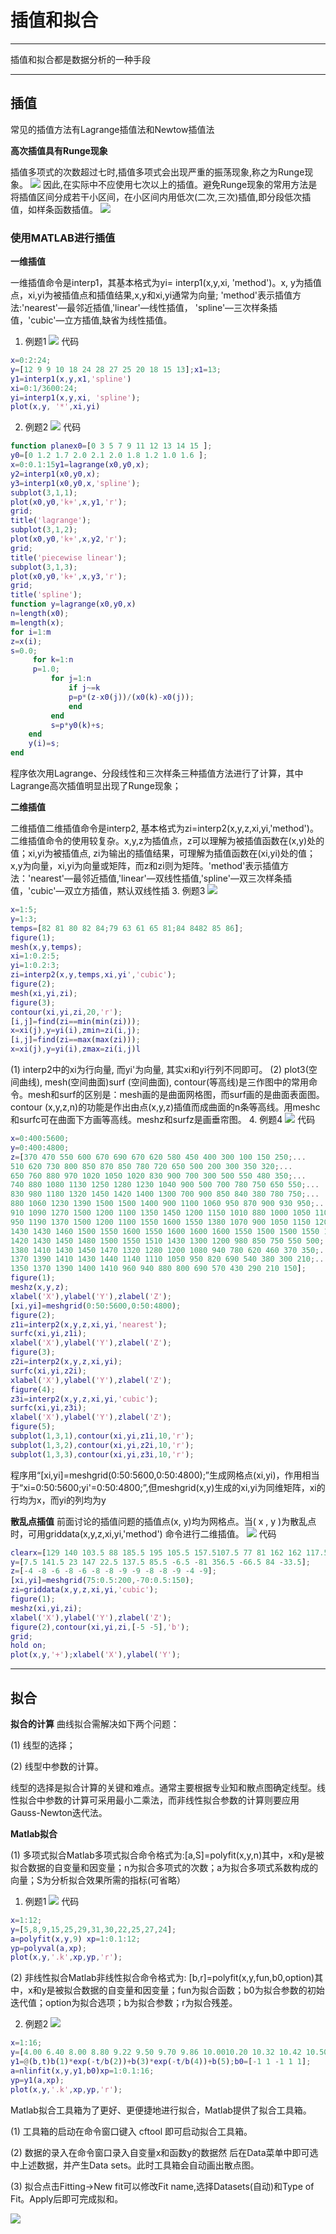 # 插值和拟合
---
插值和拟合都是数据分析的一种手段

---
## 插值

常见的插值方法有Lagrange插值法和Newtow插值法


**高次插值具有Runge现象**


插值多项式的次数超过七时,插值多项式会出现严重的振荡现象,称之为Runge现象。
![](image/2021-07-31-15-11-26.png)
因此,在实际中不应使用七次以上的插值。避免Runge现象的常用方法是将插值区间分成若干小区间，在小区间内用低次(二次,三次)插值,即分段低次插值，如样条函数插值。
![](image/2021-07-31-15-13-28.png)


### 使用MATLAB进行插值

**一维插值**


一维插值命令是interp1，其基本格式为yi= interp1(x,y,xi, 'method')。x, y为插值点，xi,yi为被插值点和插值结果,x,y和xi,yi通常为向量; 'method'表示插值方法:'nearest'—最邻近插值,'linear'—线性插值， 'spline'—三次样条插值，'cubic'—立方插值,缺省为线性插值。
1. 例题1
![](image/2021-07-31-15-17-49.png)
代码
``` MATLAB
x=0:2:24;
y=[12 9 9 10 18 24 28 27 25 20 18 15 13];x1=13;
y1=interp1(x,y,x1,'spline')
xi=0:1/3600:24;
yi=interp1(x,y,xi, 'spline');
plot(x,y, '*',xi,yi)
```
2. 例题2
![](image/2021-07-31-15-25-09.png)
代码
```MATLAB
function planex0=[0 3 5 7 9 11 12 13 14 15 ];
y0=[0 1.2 1.7 2.0 2.1 2.0 1.8 1.2 1.0 1.6 ];
x=0:0.1:15y1=lagrange(x0,y0,x);
y2=interp1(x0,y0,x);
y3=interp1(x0,y0,x,'spline');
subplot(3,1,1);
plot(x0,y0,'k+',x,y1,'r');
grid;
title('lagrange');
subplot(3,1,2);
plot(x0,y0,'k+',x,y2,'r');
grid;
title('piecewise linear');
subplot(3,1,3);
plot(x0,y0,'k+',x,y3,'r');
grid;
title('spline');
function y=lagrange(x0,y0,x)
n=length(x0);
m=length(x);
for i=1:m
z=x(i);
s=0.0;
     for k=1:n
     p=1.0;
         for j=1:n
             if j~=k
             p=p*(z-x0(j))/(x0(k)-x0(j));
             end
         end
         s=p*y0(k)+s;
    end
    y(i)=s;
end
```
程序依次用Lagrange、分段线性和三次样条三种插值方法进行了计算，其中Lagrange高次插值明显出现了Runge现象；

**二维插值**


二维插值二维插值命令是interp2, 基本格式为zi=interp2(x,y,z,xi,yi,'method')。二维插值命令的使用较复杂。x,y,z为插值点，z可以理解为被插值函数在(x,y)处的值；xi,yi为被插值点, zi为输出的插值结果，可理解为插值函数在(xi,yi)处的值；x,y为向量，xi,yi为向量或矩阵，而z和zi则为矩阵。'method'表示插值方法：'nearest'—最邻近插值,'linear'—双线性插值,'spline'—双三次样条插值，'cubic'—双立方插值，黙认双线性插
3. 例题3
![](image/2021-07-31-15-25-44.png)
```matlab
x=1:5;
y=1:3;
temps=[82 81 80 82 84;79 63 61 65 81;84 8482 85 86];
figure(1);
mesh(x,y,temps);
xi=1:0.2:5;
yi=1:0.2:3;
zi=interp2(x,y,temps,xi,yi','cubic');
figure(2);
mesh(xi,yi,zi);
figure(3);
contour(xi,yi,zi,20,'r');
[i,j]=find(zi==min(min(zi)));
x=xi(j),y=yi(i),zmin=zi(i,j);
[i,j]=find(zi==max(max(zi)));
x=xi(j),y=yi(i),zmax=zi(i,j)l
```
(1) interp2中的xi为行向量, 而yi'为向量, 其实xi和yi行列不同即可。
(2) plot3(空间曲线), mesh(空间曲面)surf (空间曲面), contour(等高线)是三作图中的常用命令。mesh和surf的区别是：mesh画的是曲面网格图，而surf画的是曲面表面图。contour (x,y,z,n)的功能是作出由点(x,y,z)插值而成曲面的n条等高线。用meshc和surfc可在曲面下方画等高线。meshz和surfz是画垂帘图。
4. 例题4
![](image/2021-07-31-15-47-42.png)
代码
```matlab
x=0:400:5600;
y=0:400:4800;
z=[370 470 550 600 670 690 670 620 580 450 400 300 100 150 250;... 
510 620 730 800 850 870 850 780 720 650 500 200 300 350 320;...
650 760 880 970 1020 1050 1020 830 900 700 300 500 550 480 350;... 
740 880 1080 1130 1250 1280 1230 1040 900 500 700 780 750 650 550;... 
830 980 1180 1320 1450 1420 1400 1300 700 900 850 840 380 780 750;... 
880 1060 1230 1390 1500 1500 1400 900 1100 1060 950 870 900 930 950;... 
910 1090 1270 1500 1200 1100 1350 1450 1200 1150 1010 880 1000 1050 1100;... 
950 1190 1370 1500 1200 1100 1550 1600 1550 1380 1070 900 1050 1150 1200;... 
1430 1430 1460 1500 1550 1600 1550 1600 1600 1600 1550 1500 1500 1550 1550;...
1420 1430 1450 1480 1500 1550 1510 1430 1300 1200 980 850 750 550 500;...
1380 1410 1430 1450 1470 1320 1280 1200 1080 940 780 620 460 370 350;...
1370 1390 1410 1430 1440 1140 1110 1050 950 820 690 540 380 300 210;...
1350 1370 1390 1400 1410 960 940 880 800 690 570 430 290 210 150];
figure(1);
meshz(x,y,z);
xlabel('X'),ylabel('Y'),zlabel('Z');
[xi,yi]=meshgrid(0:50:5600,0:50:4800);
figure(2);
z1i=interp2(x,y,z,xi,yi,'nearest');
surfc(xi,yi,z1i);
xlabel('X'),ylabel('Y'),zlabel('Z');
figure(3);
z2i=interp2(x,y,z,xi,yi);
surfc(xi,yi,z2i);
xlabel('X'),ylabel('Y'),zlabel('Z');
figure(4);
z3i=interp2(x,y,z,xi,yi,'cubic');
surfc(xi,yi,z3i);
xlabel('X'),ylabel('Y'),zlabel('Z');
figure(5);
subplot(1,3,1),contour(xi,yi,z1i,10,'r');
subplot(1,3,2),contour(xi,yi,z2i,10,'r');
subplot(1,3,3),contour(xi,yi,z3i,10,'r');
```
程序用“[xi,yi]=meshgrid(0:50:5600,0:50:4800);”生成网格点(xi,yi)，作用相当于“xi=0:50:5600;yi'=0:50:4800;”,但meshgrid(x,y)生成的xi,yi为同维矩阵，xi的行均为x，而yi的列均为y


**散乱点插值**
前面讨论的插值问题的插值点(x, y)均为网格点。当( x , y )为散乱点时，可用griddata(x,y,z,xi,yi,'method') 命令进行二维插值。
![](image/2021-07-31-15-54-36.png)
代码
```matlab
clearx=[129 140 103.5 88 185.5 195 105.5 157.5107.5 77 81 162 162 117.5];
y=[7.5 141.5 23 147 22.5 137.5 85.5 -6.5 -81 356.5 -66.5 84 -33.5];
z=[-4 -8 -6 -8 -6 -8 -8 -9 -9 -8 -8 -9 -4 -9];
[xi,yi]=meshgrid(75:0.5:200,-70:0.5:150);
zi=griddata(x,y,z,xi,yi,'cubic');
figure(1);
meshz(xi,yi,zi);
xlabel('X'),ylabel('Y'),zlabel('Z');
figure(2),contour(xi,yi,zi,[-5 -5],'b');
grid;
hold on;
plot(x,y,'+');xlabel('X'),ylabel('Y');
```
---
## 拟合


**拟合的计算**
曲线拟合需解决如下两个问题：


(1) 线型的选择；

(2) 线型中参数的计算。


线型的选择是拟合计算的关键和难点。通常主要根据专业知和散点图确定线型。线性拟合中参数的计算可采用最小二乘法，而非线性拟合参数的计算则要应用Gauss-Newton迭代法。


**Matlab拟合**

(1) 多项式拟合Matlab多项式拟合命令格式为:[a,S]=polyfit(x,y,n)其中，x和y是被拟合数据的自变量和因变量；n为拟合多项式的次数；a为拟合多项式系数构成的向量；S为分析拟合效果所需的指标(可省略）

1. 例题1
![](image/2021-07-31-16-19-27.png)
代码
```matlab
x=1:12;
y=[5,8,9,15,25,29,31,30,22,25,27,24];
a=polyfit(x,y,9) xp=1:0.1:12;
yp=polyval(a,xp);
plot(x,y,'.k',xp,yp,'r');
```

(2) 非线性拟合Matlab非线性拟合命令格式为:
[b,r]=polyfit(x,y,fun,b0,option)其中，x和y是被拟合数据的自变量和因变量；fun为拟合函数；b0为拟合参数的初始迭代值；option为拟合选项；b为拟合参数；r为拟合残差。


2. 例题2
![](image/2021-07-31-16-19-42.png)
```matlab
x=1:16;
y=[4.00 6.40 8.00 8.80 9.22 9.50 9.70 9.86 10.0010.20 10.32 10.42 10.50 10.55 10.58 10.60];
y1=@(b,t)b(1)*exp(-t/b(2))+b(3)*exp(-t/b(4))+b(5);b0=[-1 1 -1 1 1];
a=nlinfit(x,y,y1,b0)xp=1:0.1:16;
yp=y1(a,xp);
plot(x,y,'.k',xp,yp,'r');
```


Matlab拟合工具箱为了更好、更便捷地进行拟合，Matlab提供了拟合工具箱。


(1) 工具箱的启动在命令窗口键入 cftool 即可启动拟合工具箱。

(2) 数据的录入在命令窗口录入自变量x和函数y的数据然 后在Data菜单中即可选中上述数据，并产生Data sets。此时工具箱会自动画出散点图。

(3) 拟合点击Fitting->New fit可以修改Fit name,选择Datasets(自动)和Type of Fit。Apply后即可完成拟和。

![](image/2021-07-31-16-30-06.png)